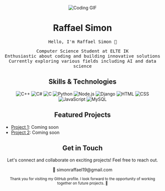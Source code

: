 <!-- Header -->
<p align="center">
  <img src="https://64.media.tumblr.com/tumblr_mcz4v04cDD1raii87o1_500.gifv" alt="Coding GIF">
</p>

<!-- Title -->
<h1 align="center">Raffael Simon</h1>

<!-- Animated Greeting -->
<p align="center">
  <samp>Hello, I'm Raffael Simon 👋</samp>
</p>

<!-- Summary -->
<p align="center">
  <samp>
    Computer Science Student at ELTE IK<br>
    Enthusiastic about coding and building innovative solutions<br>
    Currently exploring various fields including AI and data science
  </samp>
</p>

<!-- Skills -->
<h2 align="center">Skills & Technologies</h2>

<p align="center">
  <img src="https://img.icons8.com/color/48/000000/c-plus-plus-logo.png" alt="C++">
  <img src="https://img.icons8.com/color/48/000000/c-sharp-logo.png" alt="C#">
  <img src="https://img.icons8.com/color/48/000000/c-programming.png" alt="C">
  <img src="https://img.icons8.com/color/48/000000/python.png" alt="Python">
  <img src="https://img.icons8.com/color/48/000000/nodejs.png" alt="Node.js">
  <img src="https://img.icons8.com/color/48/000000/django.png" alt="Django">
  <img src="https://img.icons8.com/color/48/000000/html-5.png" alt="HTML">
  <img src="https://img.icons8.com/color/48/000000/css3.png" alt="CSS">
  <img src="https://img.icons8.com/color/48/000000/javascript.png" alt="JavaScript">
  <img src="https://img.icons8.com/color/48/000000/mysql-logo.png" alt="MySQL">
</p>

<!-- Projects -->
<h2 align="center">Featured Projects</h2>

- [Project 1](link-to-project1): Coming soon
- [Project 2](link-to-project2): Coming soon

<!-- Contact -->
<h2 align="center">Get in Touch</h2>

<p align="center">
  Let's connect and collaborate on exciting projects! Feel free to reach out.
</p>

<p align="center">
  📧 simonraffael19@gmail.com
</p>

<!-- Footer -->
<p align="center">
  <sub>Thank you for visiting my GitHub profile. I look forward to the opportunity of working together on future projects. 🚀</sub>
</p>
